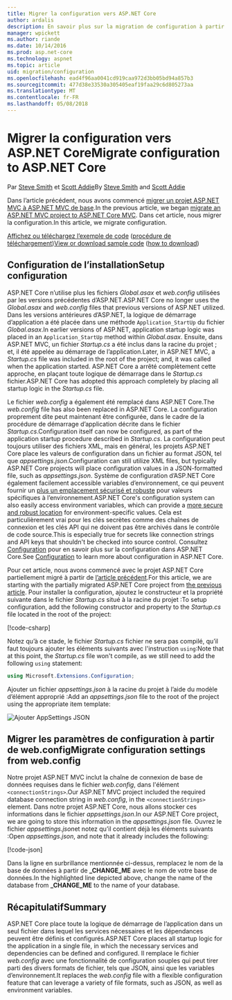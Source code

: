 ```yaml
---
title: Migrer la configuration vers ASP.NET Core
author: ardalis
description: En savoir plus sur la migration de configuration à partir d’un projet ASP.NET MVC à un projet ASP.NET MVC de base.
manager: wpickett
ms.author: riande
ms.date: 10/14/2016
ms.prod: asp.net-core
ms.technology: aspnet
ms.topic: article
uid: migration/configuration
ms.openlocfilehash: ead4f96aa0041cd919caa972d3bb05bd94a857b3
ms.sourcegitcommit: 477d38e33530a305405eaf19faa29c6d805273aa
ms.translationtype: MT
ms.contentlocale: fr-FR
ms.lasthandoff: 05/08/2018
---
```

# <a name="migrate-configuration-to-aspnet-core"></a><span data-ttu-id="5fa30-103">Migrer la configuration vers ASP.NET Core</span><span class="sxs-lookup"><span data-stu-id="5fa30-103">Migrate configuration to ASP.NET Core</span></span>

<span data-ttu-id="5fa30-104">Par [Steve Smith](https://ardalis.com/) et [Scott Addie](https://scottaddie.com)</span><span class="sxs-lookup"><span data-stu-id="5fa30-104">By [Steve Smith](https://ardalis.com/) and [Scott Addie](https://scottaddie.com)</span></span>

<span data-ttu-id="5fa30-105">Dans l’article précédent, nous avons commencé [migrer un projet ASP.NET MVC à ASP.NET MVC de base](xref:migration/mvc).</span><span class="sxs-lookup"><span data-stu-id="5fa30-105">In the previous article, we began [migrate an ASP.NET MVC project to ASP.NET Core MVC](xref:migration/mvc).</span></span> <span data-ttu-id="5fa30-106">Dans cet article, nous migrer la configuration.</span><span class="sxs-lookup"><span data-stu-id="5fa30-106">In this article, we migrate configuration.</span></span>

<span data-ttu-id="5fa30-107">[Affichez ou téléchargez l’exemple de code](https://github.com/aspnet/Docs/tree/master/aspnetcore/migration/configuration/samples) ([procédure de téléchargement](xref:tutorials/index#how-to-download-a-sample))</span><span class="sxs-lookup"><span data-stu-id="5fa30-107">[View or download sample code](https://github.com/aspnet/Docs/tree/master/aspnetcore/migration/configuration/samples) ([how to download](xref:tutorials/index#how-to-download-a-sample))</span></span>

## <a name="setup-configuration"></a><span data-ttu-id="5fa30-108">Configuration de l’installation</span><span class="sxs-lookup"><span data-stu-id="5fa30-108">Setup configuration</span></span>

<span data-ttu-id="5fa30-109">ASP.NET Core n’utilise plus les fichiers *Global.asax* et *web.config* utilisées par les versions précédentes d’ASP.NET.</span><span class="sxs-lookup"><span data-stu-id="5fa30-109">ASP.NET Core no longer uses the *Global.asax* and *web.config* files that previous versions of ASP.NET utilized.</span></span> <span data-ttu-id="5fa30-110">Dans les versions antérieures d’ASP.NET, la logique de démarrage d’application a été placée dans une méthode `Application_StartUp` du fichier *Global.asax*.</span><span class="sxs-lookup"><span data-stu-id="5fa30-110">In earlier versions of ASP.NET, application startup logic was placed in an `Application_StartUp` method within *Global.asax*.</span></span> <span data-ttu-id="5fa30-111">Ensuite, dans ASP.NET MVC, un fichier *Startup.cs* a été inclus dans la racine du projet ; et, il été appelée au démarrage de l’application.</span><span class="sxs-lookup"><span data-stu-id="5fa30-111">Later, in ASP.NET MVC, a *Startup.cs* file was included in the root of the project; and, it was called when the application started.</span></span> <span data-ttu-id="5fa30-112">ASP.NET Core a arrêté complètement cette approche, en plaçant toute logique de démarrage dans le *Startup.cs* fichier.</span><span class="sxs-lookup"><span data-stu-id="5fa30-112">ASP.NET Core has adopted this approach completely by placing all startup logic in the *Startup.cs* file.</span></span>

<span data-ttu-id="5fa30-113">Le fichier *web.config* a également été remplacé dans ASP.NET Core.</span><span class="sxs-lookup"><span data-stu-id="5fa30-113">The *web.config* file has also been replaced in ASP.NET Core.</span></span> <span data-ttu-id="5fa30-114">La configuration proprement dite peut maintenant être configurée, dans le cadre de la procédure de démarrage d’application décrite dans le fichier *Startup.cs*.</span><span class="sxs-lookup"><span data-stu-id="5fa30-114">Configuration itself can now be configured, as part of the application startup procedure described in *Startup.cs*.</span></span> <span data-ttu-id="5fa30-115">La configuration peut toujours utiliser des fichiers XML, mais en général, les projets ASP.NET Core place les valeurs de configuration dans un fichier au format JSON, tel que *appsettings.json*.</span><span class="sxs-lookup"><span data-stu-id="5fa30-115">Configuration can still utilize XML files, but typically ASP.NET Core projects will place configuration values in a JSON-formatted file, such as *appsettings.json*.</span></span> <span data-ttu-id="5fa30-116">Système de configuration d’ASP.NET Core également facilement accessible variables d’environnement, ce qui peuvent fournir un [plus un emplacement sécurisé et robuste](xref:security/app-secrets) pour valeurs spécifiques à l’environnement.</span><span class="sxs-lookup"><span data-stu-id="5fa30-116">ASP.NET Core's configuration system can also easily access environment variables, which can provide a [more secure and robust location](xref:security/app-secrets) for environment-specific values.</span></span> <span data-ttu-id="5fa30-117">Cela est particulièrement vrai pour les clés secrètes comme des chaînes de connexion et les clés API qui ne doivent pas être archivés dans le contrôle de code source.</span><span class="sxs-lookup"><span data-stu-id="5fa30-117">This is especially true for secrets like connection strings and API keys that shouldn't be checked into source control.</span></span> <span data-ttu-id="5fa30-118">Consultez [Configuration](xref:fundamentals/configuration/index) pour en savoir plus sur la configuration dans ASP.NET Core.</span><span class="sxs-lookup"><span data-stu-id="5fa30-118">See [Configuration](xref:fundamentals/configuration/index) to learn more about configuration in ASP.NET Core.</span></span>

<span data-ttu-id="5fa30-119">Pour cet article, nous avons commencé avec le projet ASP.NET Core partiellement migré à partir de [l’article précédent](xref:migration/mvc).</span><span class="sxs-lookup"><span data-stu-id="5fa30-119">For this article, we are starting with the partially migrated ASP.NET Core project from [the previous article](xref:migration/mvc).</span></span> <span data-ttu-id="5fa30-120">Pour installer la configuration, ajoutez le constructeur et la propriété suivante dans le fichier *Startup.cs* situé à la racine du projet :</span><span class="sxs-lookup"><span data-stu-id="5fa30-120">To setup configuration, add the following constructor and property to the *Startup.cs* file located in the root of the project:</span></span>

[!code-csharp[](configuration/samples/WebApp1/src/WebApp1/Startup.cs?range=11-16)]

<span data-ttu-id="5fa30-121">Notez qu’à ce stade, le fichier *Startup.cs* fichier ne sera pas compilé, qu’il faut toujours ajouter les éléments suivants avec l'instruction `using`:</span><span class="sxs-lookup"><span data-stu-id="5fa30-121">Note that at this point, the *Startup.cs* file won't compile, as we still need to add the following `using` statement:</span></span>

```csharp
using Microsoft.Extensions.Configuration;
```

<span data-ttu-id="5fa30-122">Ajouter un fichier *appsettings.json* à la racine du projet à l’aide du modèle d’élément approprié :</span><span class="sxs-lookup"><span data-stu-id="5fa30-122">Add an *appsettings.json* file to the root of the project using the appropriate item template:</span></span>

![Ajouter AppSettings JSON](configuration/_static/add-appsettings-json.png)

## <a name="migrate-configuration-settings-from-webconfig"></a><span data-ttu-id="5fa30-124">Migrer les paramètres de configuration à partir de web.config</span><span class="sxs-lookup"><span data-stu-id="5fa30-124">Migrate configuration settings from web.config</span></span>

<span data-ttu-id="5fa30-125">Notre projet ASP.NET MVC inclut  la chaîne de connexion de base de données requises dans le fichier *web.config*, dans l'élément `<connectionStrings>`.</span><span class="sxs-lookup"><span data-stu-id="5fa30-125">Our ASP.NET MVC project included the required database connection string in *web.config*, in the `<connectionStrings>` element.</span></span> <span data-ttu-id="5fa30-126">Dans notre projet ASP.NET Core, nous allons stocker ces informations dans le fichier *appsettings.json*.</span><span class="sxs-lookup"><span data-stu-id="5fa30-126">In our ASP.NET Core project, we are going to store this information in the *appsettings.json* file.</span></span> <span data-ttu-id="5fa30-127">Ouvrez le fichier *appsettings.json*et notez qu’il contient déjà les éléments suivants :</span><span class="sxs-lookup"><span data-stu-id="5fa30-127">Open *appsettings.json*, and note that it already includes the following:</span></span>

[!code-json[](../migration/configuration/samples/WebApp1/src/WebApp1/appsettings.json?highlight=4)]

<span data-ttu-id="5fa30-128">Dans la ligne en surbrillance mentionnée ci-dessus, remplacez le nom de la base de données à partir de **_CHANGE_ME** avec le nom de votre base de données.</span><span class="sxs-lookup"><span data-stu-id="5fa30-128">In the highlighted line depicted above, change the name of the database from **_CHANGE_ME** to the name of your database.</span></span>

## <a name="summary"></a><span data-ttu-id="5fa30-129">Récapitulatif</span><span class="sxs-lookup"><span data-stu-id="5fa30-129">Summary</span></span>

<span data-ttu-id="5fa30-130">ASP.NET Core place toute la logique de démarrage de l’application dans un seul fichier dans lequel les services nécessaires et les dépendances peuvent être définis et configurés.</span><span class="sxs-lookup"><span data-stu-id="5fa30-130">ASP.NET Core places all startup logic for the application in a single file, in which the necessary services and dependencies can be defined and configured.</span></span> <span data-ttu-id="5fa30-131">Il remplace le fichier *web.config* avec une fonctionnalité de configuration souples qui peut tirer parti des divers formats de fichier, tels que JSON, ainsi que les variables d’environnement.</span><span class="sxs-lookup"><span data-stu-id="5fa30-131">It replaces the *web.config* file with a flexible configuration feature that can leverage a variety of file formats, such as JSON, as well as environment variables.</span></span>

